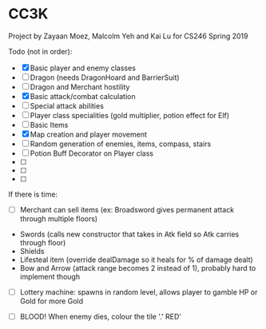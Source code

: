 # CC3K

Project by Zayaan Moez, Malcolm Yeh and Kai Lu for CS246 Spring 2019

Todo (not in order):
- [x] Basic player and enemy classes
- [ ] Dragon (needs DragonHoard and BarrierSuit)
- [ ] Dragon and Merchant hostility
- [x] Basic attack/combat calculation
- [ ] Special attack abilities
- [ ] Player class specialities (gold multiplier, potion effect for Elf)
- [ ] Basic Items
- [x] Map creation and player movement
- [ ] Random generation of enemies, items, compass, stairs
- [ ] Potion Buff Decorator on Player class
- [ ]
- [ ]
- [ ]

If there is time:
- [ ] Merchant can sell items (ex: Broadsword gives permanent attack through multiple floors)
- Swords (calls new constructor that takes in Atk field so Atk carries through floor)
- Shields
- Lifesteal item (override dealDamage so it heals for % of damage dealt)
- Bow and Arrow (attack range becomes 2 instead of 1), probably hard to implement though
- [ ] Lottery machine: spawns in random level, allows player to gamble HP or Gold for more Gold
- [ ] BLOOD! When enemy dies, colour the tile '.' RED' 

